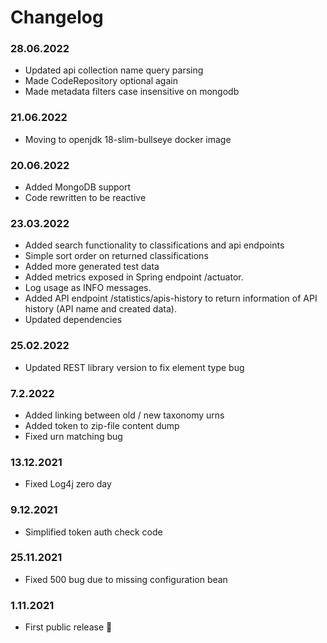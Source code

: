Changelog
===

### 28.06.2022
- Updated api collection name query parsing
- Made CodeRepository optional again
- Made metadata filters case insensitive on mongodb

### 21.06.2022
- Moving to openjdk 18-slim-bullseye docker image

### 20.06.2022
- Added MongoDB support
- Code rewritten to be reactive

### 23.03.2022
- Added search functionality to classifications and api endpoints
- Simple sort order on returned classifications
- Added more generated test data
- Added metrics exposed in Spring endpoint /actuator. 
- Log usage as INFO messages. 
- Added API endpoint /statistics/apis-history to return information of API history (API name and created data).
- Updated dependencies

### 25.02.2022
- Updated REST library version to fix element type bug

### 7.2.2022
- Added linking between old / new taxonomy urns
- Added token to zip-file content dump
- Fixed urn matching bug

### 13.12.2021
- Fixed Log4j zero day

### 9.12.2021
- Simplified token auth check code

### 25.11.2021
- Fixed 500 bug due to missing configuration bean

### 1.11.2021
- First public release 🎉